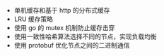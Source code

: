- 单机缓存和基于 http 的分布式缓存
- LRU 缓存策略 
- 使用 go 的 mutex 机制防止缓存击穿
- 使用一致性哈希算法选择不同的节点，实现负载均衡
- 使用 protobuf 优化节点之间的二进制通信
